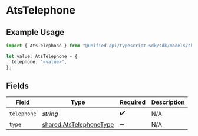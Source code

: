 # AtsTelephone

## Example Usage

```typescript
import { AtsTelephone } from "@unified-api/typescript-sdk/sdk/models/shared";

let value: AtsTelephone = {
  telephone: "<value>",
};
```

## Fields

| Field                                                                     | Type                                                                      | Required                                                                  | Description                                                               |
| ------------------------------------------------------------------------- | ------------------------------------------------------------------------- | ------------------------------------------------------------------------- | ------------------------------------------------------------------------- |
| `telephone`                                                               | *string*                                                                  | :heavy_check_mark:                                                        | N/A                                                                       |
| `type`                                                                    | [shared.AtsTelephoneType](../../../sdk/models/shared/atstelephonetype.md) | :heavy_minus_sign:                                                        | N/A                                                                       |